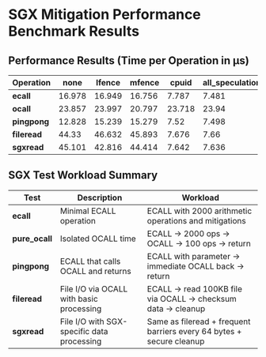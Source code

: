 # SGX Mitigation Performance Benchmark Results

## Performance Results (Time per Operation in μs)

| Operation    | none   | lfence | mfence | cpuid  | all_speculation | cache  | timing | constant | memory | hyperthreading | all    |
| ------------ | ------ | ------ | ------ | ------ | --------------- | ------ | ------ | -------- | ------ | -------------- | ------ |
| **ecall**    | 16.978 | 16.949 | 16.756 | 7.787  | 7.481           | 16.665 | 18.077 | 16.519   | 17.101 | 17.107         | 6.747  |
| **ocall**    | 23.857 | 23.997 | 20.797 | 23.718 | 23.94           | 23.946 | 21.724 | 20.699   | 24.021 | 23.697         | 25.338 |
| **pingpong** | 12.828 | 15.239 | 15.279 | 7.52   | 7.498           | 14.175 | 18.225 | 13.513   | 15.079 | 14.741         | 6.69   |
| **fileread** | 44.33  | 46.632 | 45.893 | 7.676  | 7.66            | 76.72  | 43.67  | 45.758   | 41.831 | 40.475         | 5.945  |
| **sgxread**  | 45.101 | 42.816 | 44.414 | 7.642  | 7.636           | 79.582 | 47.318 | 44.09    | 40.707 | 46.398         | 5.882  |

## SGX Test Workload Summary

| Test           | Description                                | Workload                                                             |
| -------------- | ------------------------------------------ | -------------------------------------------------------------------- |
| **ecall**      | Minimal ECALL operation                    | ECALL with 2000 arithmetic operations and mitigations                |
| **pure_ocall** | Isolated OCALL time                        | ECALL → 2000 ops → OCALL → 100 ops → return                          |
| **pingpong**   | ECALL that calls OCALL and returns         | ECALL with parameter → immediate OCALL back → return                 |
| **fileread**   | File I/O via OCALL with basic processing   | ECALL → read 100KB file via OCALL → checksum data → cleanup          |
| **sgxread**    | File I/O with SGX-specific data processing | Same as fileread + frequent barriers every 64 bytes + secure cleanup |


